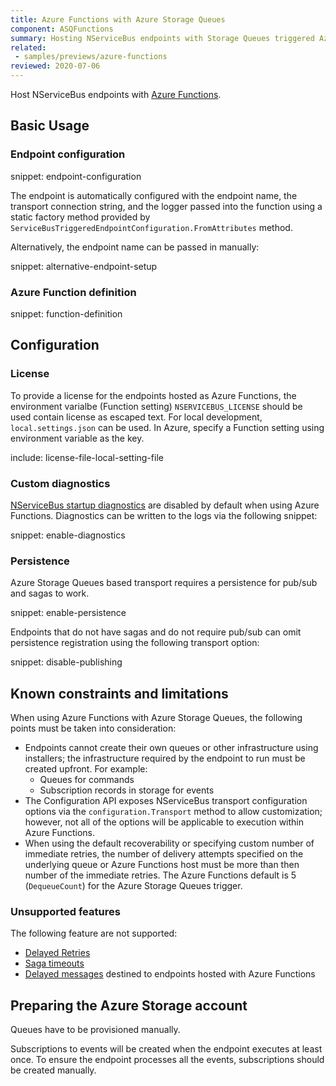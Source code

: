 ```yaml
---
title: Azure Functions with Azure Storage Queues
component: ASQFunctions
summary: Hosting NServiceBus endpoints with Storage Queues triggered Azure Functions
related:
 - samples/previews/azure-functions
reviewed: 2020-07-06
---
```


Host NServiceBus endpoints with [Azure Functions](https://docs.microsoft.com/en-us/azure/azure-functions/).

## Basic Usage

### Endpoint configuration

snippet: endpoint-configuration

The endpoint is automatically configured with the endpoint name, the transport connection string, and the logger passed into the function using a static factory method provided by `ServiceBusTriggeredEndpointConfiguration.FromAttributes` method.

Alternatively, the endpoint name can be passed in manually:

snippet: alternative-endpoint-setup

### Azure Function definition

snippet: function-definition

## Configuration

### License

To provide a license for the endpoints hosted as Azure Functions, the environment varialbe (Function setting) `NSERVICEBUS_LICENSE` should be used contain license as escaped text.
For local development, `local.settings.json` can be used. In Azure, specify a Function setting using environment variable as the key.

include: license-file-local-setting-file

### Custom diagnostics

[NServiceBus startup diagnostics](/nservicebus/hosting/startup-diagnostics.md) are disabled by default when using Azure Functions. Diagnostics can be written to the logs via the following snippet:

snippet: enable-diagnostics

### Persistence

Azure Storage Queues based transport requires a persistence for pub/sub and sagas to work.

snippet: enable-persistence

Endpoints that do not have sagas and do not require pub/sub can omit persistence registration using the following transport option:

snippet: disable-publishing

## Known constraints and limitations

When using Azure Functions with Azure Storage Queues, the following points must be taken into consideration:

- Endpoints cannot create their own queues or other infrastructure using installers; the infrastructure required by the endpoint to run must be created upfront. For example:
  - Queues for commands
  - Subscription records in storage for events
- The Configuration API exposes NServiceBus transport configuration options via the `configuration.Transport` method to allow customization; however, not all of the options will be applicable to execution within Azure Functions.
- When using the default recoverability or specifying custom number of immediate retries, the number of delivery attempts specified on the underlying queue or Azure Functions host must be more than then number of the immediate retries. The Azure Functions default is 5 (`DequeueCount`) for the Azure Storage Queues trigger.

### Unsupported features

The following feature are not supported:
  - [Delayed Retries](/nservicebus/recoverability/#delayed-retries)
  - [Saga timeouts](/nservicebus/sagas/timeouts.md)
  - [Delayed messages](/transports/azure-storage-queues/delayed-delivery.md) destined to endpoints hosted with Azure Functions

## Preparing the Azure Storage account

Queues have to be provisioned manually.

Subscriptions to events will be created when the endpoint executes at least once. To ensure the endpoint processes all the events, subscriptions should be created manually.